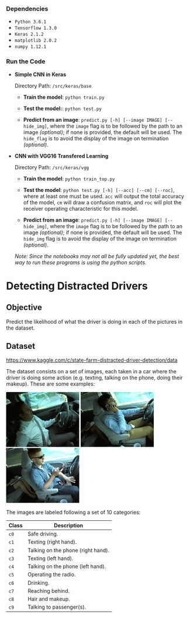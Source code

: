 ### Dependencies

* `Python 3.6.1`
* `Tensorflow 1.3.0`
* `Keras 2.1.2`
* `matplotlib 2.0.2`
* `numpy 1.12.1`

### Run the Code

* **Simple CNN in Keras**

	Directory Path: `/src/keras/base`

	* **Train the model**: `python train.py`
	
	* **Test the model:**: `python test.py`
	
	* **Predict from an image**: `predict.py [-h] [--image IMAGE] [--hide_img]`, where the `image` flag is to be followed by the path to an image *(optional)*; if none is provided, the default will be used. The `hide_flag`  is to avoid the display of the image on termination *(optional)*.

* **CNN with VGG16 Transfered Learning**

	Directory Path: `/src/keras/vgg`

	* **Train the model**: `python train_top.py`
	
	* **Test the model**: `python test.py [-h] [--acc] [--cm] [--roc]`, where at least one must be used. `acc` will output the total accuracy of the model, `cm` will draw a confusion matrix, and `roc` will plot the receiver operating characteristic for this model.
	
	* **Predict from an image**: `predict.py [-h] [--image IMAGE] [--hide_img]`, where the `image` flag is to be followed by the path to an image *(optional)*; if none is provided, the default will be used. The `hide_img` flag is to avoid the display of the image on termination *(optional)*.

	*Note: Since the notebooks may not all be fully updated yet, the best way to run these programs is using the python scripts.*

# Detecting Distracted Drivers

## Objective

Predict the likelihood of what the driver is doing in each of the pictures in the dataset.

## Dataset

https://www.kaggle.com/c/state-farm-distracted-driver-detection/data

The dataset consists on a set of images, each taken in a car where the driver is doing some action (e.g. texting, talking on the phone, doing their makeup). These are some examples:

<img src="./readme_res/1.jpg" width=200> <img src="./readme_res/2.jpg" width=200> <img src="./readme_res/3.jpg" width=200>

The images are labeled following a set of 10 categories:

|Class|Description|
|-----|-----------|
| `c0` | Safe driving. |
| `c1` | Texting (right hand). |
| `c2` | Talking on the phone (right hand). |
| `c3` | Texting (left hand). |
| `c4` | Talking on the phone (left hand). |
| `c5` | Operating the radio. |
| `c6` | Drinking. |
| `c7` | Reaching behind. |
| `c8` | Hair and makeup. |
| `c9` | Talking to passenger(s). |
